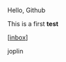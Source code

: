 Hello, Github

This is a first **test**

[[inbox]]

joplin

[//begin]: # "Autogenerated link references for markdown compatibility"
[inbox]: inbox.md "Inbox"
[//end]: # "Autogenerated link references"